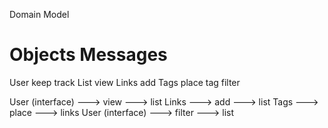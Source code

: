 Domain Model

Objects                 Messages
================================
User                    keep track
List                    view
Links                   add
Tags                    place tag
                        filter



User (interface) ---> view   ---> list
Links            ---> add    ---> list
Tags             ---> place  ---> links
User (interface) ---> filter ---> list
